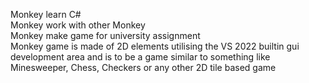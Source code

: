 Monkey learn C#  
Monkey work with other Monkey  
Monkey make game for university assignment  
Monkey game is made of 2D elements utilising the VS 2022 builtin gui development area and is to be a game similar to something like Minesweeper, Chess, Checkers or any other 2D tile based game
